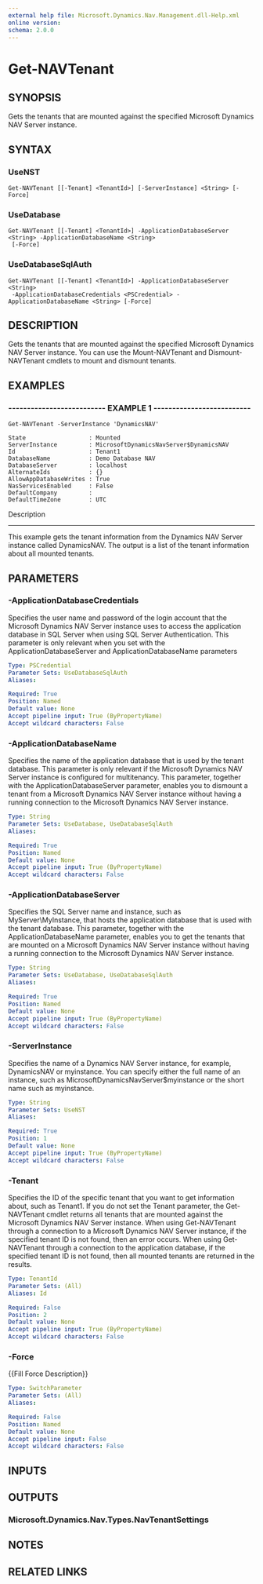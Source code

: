 ```yaml
---
external help file: Microsoft.Dynamics.Nav.Management.dll-Help.xml
online version: 
schema: 2.0.0
---
```


# Get-NAVTenant

## SYNOPSIS
Gets the tenants that are mounted against the specified Microsoft Dynamics NAV Server instance.

## SYNTAX

### UseNST
```
Get-NAVTenant [[-Tenant] <TenantId>] [-ServerInstance] <String> [-Force]
```

### UseDatabase
```
Get-NAVTenant [[-Tenant] <TenantId>] -ApplicationDatabaseServer <String> -ApplicationDatabaseName <String>
 [-Force]
```

### UseDatabaseSqlAuth
```
Get-NAVTenant [[-Tenant] <TenantId>] -ApplicationDatabaseServer <String>
 -ApplicationDatabaseCredentials <PSCredential> -ApplicationDatabaseName <String> [-Force]
```

## DESCRIPTION
Gets the tenants that are mounted against the specified Microsoft Dynamics NAV Server instance.
You can use the Mount-NAVTenant and Dismount-NAVTenant cmdlets to mount and dismount tenants.

## EXAMPLES

### -------------------------- EXAMPLE 1 --------------------------
```
Get-NAVTenant -ServerInstance 'DynamicsNAV'

State                  : Mounted
ServerInstance         : MicrosoftDynamicsNavServer$DynamicsNAV
Id                     : Tenant1
DatabaseName           : Demo Database NAV
DatabaseServer         : localhost
AlternateIds           : {}
AllowAppDatabaseWrites : True
NasServicesEnabled     : False
DefaultCompany         : 
DefaultTimeZone        : UTC
```

Description

-----------

This example gets the tenant information from the Dynamics NAV Server instance called DynamicsNAV.
The output is a list of the tenant information about all mounted tenants.

## PARAMETERS

### -ApplicationDatabaseCredentials
Specifies the user name and password of the login account that the Microsoft Dynamics NAV Server instance uses to access the application database in SQL Server when using SQL Server Authentication.
This parameter is only relevant when you set with the ApplicationDatabaseServer and ApplicationDatabaseName parameters

```yaml
Type: PSCredential
Parameter Sets: UseDatabaseSqlAuth
Aliases: 

Required: True
Position: Named
Default value: None
Accept pipeline input: True (ByPropertyName)
Accept wildcard characters: False
```

### -ApplicationDatabaseName
Specifies the name of the application database that is used by the tenant database.
This parameter is only relevant if the Microsoft Dynamics NAV Server instance is configured for multitenancy.
This parameter, together with the ApplicationDatabaseServer parameter, enables you to dismount a tenant from a Microsoft Dynamics NAV Server instance without having a running connection to the Microsoft Dynamics NAV Server instance.

```yaml
Type: String
Parameter Sets: UseDatabase, UseDatabaseSqlAuth
Aliases: 

Required: True
Position: Named
Default value: None
Accept pipeline input: True (ByPropertyName)
Accept wildcard characters: False
```

### -ApplicationDatabaseServer
Specifies the SQL Server name and instance, such as MyServer\MyInstance, that hosts the application database that is used with the tenant database.
This parameter, together with the ApplicationDatabaseName parameter, enables you to get the tenants that are mounted on a Microsoft Dynamics NAV Server instance without having a running connection to the Microsoft Dynamics NAV Server instance.

```yaml
Type: String
Parameter Sets: UseDatabase, UseDatabaseSqlAuth
Aliases: 

Required: True
Position: Named
Default value: None
Accept pipeline input: True (ByPropertyName)
Accept wildcard characters: False
```

### -ServerInstance
Specifies the name of a Dynamics NAV Server instance, for example, DynamicsNAV or myinstance.
You can specify either the full name of an instance, such as MicrosoftDynamicsNavServer$myinstance or the short name such as myinstance.

```yaml
Type: String
Parameter Sets: UseNST
Aliases: 

Required: True
Position: 1
Default value: None
Accept pipeline input: True (ByPropertyName)
Accept wildcard characters: False
```

### -Tenant
Specifies the ID of the specific tenant that you want to get information about, such as Tenant1.
If you do not set the Tenant parameter, the Get-NAVTenant cmdlet returns all tenants that are mounted against the Microsoft Dynamics NAV Server instance.
When using Get-NAVTenant through a connection to a Microsoft Dynamics NAV Server instance, if the specified tenant ID is not found, then an error occurs.
When using Get-NAVTenant through a connection to the application database, if the specified tenant ID is not found, then all mounted tenants are returned in the results.

```yaml
Type: TenantId
Parameter Sets: (All)
Aliases: Id

Required: False
Position: 2
Default value: None
Accept pipeline input: True (ByPropertyName)
Accept wildcard characters: False
```

### -Force
{{Fill Force Description}}

```yaml
Type: SwitchParameter
Parameter Sets: (All)
Aliases: 

Required: False
Position: Named
Default value: None
Accept pipeline input: False
Accept wildcard characters: False
```

## INPUTS

## OUTPUTS

### Microsoft.Dynamics.Nav.Types.NavTenantSettings

## NOTES
## RELATED LINKS

